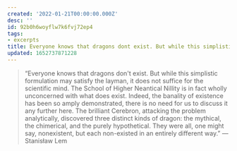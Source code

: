 ```yaml
---
created: '2022-01-21T00:00:00.000Z'
desc: ''
id: 92b0h6woyflw7k6fvj72ep4
tags:
- excerpts
title: Everyone knows that dragons dont exist. But while this simplistic...
updated: 1652737871228
---
```

   
> “Everyone knows that dragons don't exist. But while this simplistic formulation may satisfy the layman, it does not suffice for the scientific mind. The School of Higher Neantical Nillity is in fact wholly unconcerned with what does exist. Indeed, the banality of existence has been so amply demonstrated, there is no need for us to discuss it any further here. The brilliant Cerebron, attacking the problem analytically, discovered three distinct kinds of dragon: the mythical, the chimerical, and the purely hypothetical. They were all, one might say, nonexistent, but each non-existed in an entirely different way.” — Stanisław Lem